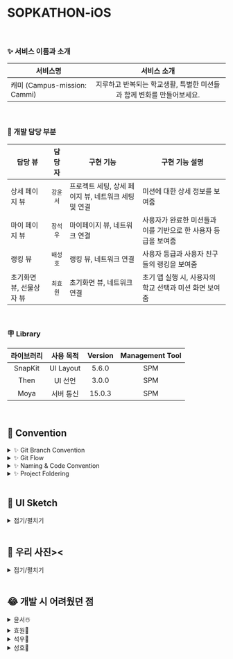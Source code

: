 # SOPKATHON-iOS


<br>

### ✨ 서비스 이름과 소개 

| 서비스명   | 서비스 소개
| -------- | :-----: | 
| 캐미 (Campus-mission: Cammi) | 지루하고 반복되는 학교생활, 특별한 미션들과 함께 변화를 만들어보세요. |


</br>

### 🔫 개발 담당 부분

|  담당 뷰  |  담당자  | 구현 기능 | 구현 기능 설명 |
| ---- | :---------: | ----- | -------------- |
| 상세 페이지 뷰 | `강윤서` | 프로젝트 세팅, 상세 페이지 뷰, 네트워크 세팅 및 연결 | 미션에 대한 상세 정보를 보여줌 |
| 마이 페이지 뷰 | `장석우` | 마이페이지 뷰, 네트워크 연결 | 사용자가 완료한 미션들과 이를 기반으로 한  사용자 등급을 보여줌 |
| 랭킹 뷰  | `배성호` | 랭킹 뷰, 네트워크 연결 | 사용자 등급과 사용자 친구들의 랭킹을 보여줌 |
| 초기화면 뷰, 선물상자 뷰 | `최효원` | 초기화면 뷰, 네트워크 연결 | 초기 앱 실행 시, 사용자의 학교 선택과 미션  화면 보여줌 |

</br>

### 🪧 Library

라이브러리 | 사용 목적 | Version | Management Tool
:---------:|:----------:|:---------: |:---------:
 SnapKit | UI Layout | 5.6.0 | SPM
 Then | UI 선언 | 3.0.0 | SPM
 Moya | 서버 통신 | 15.0.3 | SPM
 
 
 <br>

## 🎈 Convention
<details>
 <summary> ✨ Git Branch Convention </summary>
 <div markdown="1">       

 ---
 
 - **Branch Naming Rule**
    - Issue 작성 후 생성되는 번호와 Issue의 간략한 설명 등을 조합하여 Branch 이름 결정
    - `feature/<#IssueNumber>`
- **Commit Message Rule**
    - `[Prefix] #이슈번호 - <Description>`
   
 <br>

 </div>
 </details>

 <details>
 <summary> ✨ Git Flow </summary>
 <div markdown="1">       

 ---
 
 ```
1. 작업 단위별 Issue 생성

2. develop 브랜치에서 작업 브랜치 생성
  > 예시) feature/#3

3. Branch 생성 : git switch -c Prefix/#IssueNumber-description 
   > 예시) chore/#3-Project-Setting

4. 로컬 환경에서 작업 후 Add -> Commit -> Push -> Pull Request의 과정을 거친다.
   
   Prefix의 의미
   > [Feat] : 새로운 기능 구현
   > [Chore] : 코드 수정, 패키지 구조 변경, 파일 이동, 파일이름 변경 등
   > [Add] : 코드 변경 없는 단순 파일 추가, 에셋 및 라이브러리 추가
   > [Fix] : 버그, 오류 해결, 코드 수정
   > [Docs] : README나 WIKI 등의 문서 개정
   > [Refactor] : 전면 수정
   > [Setting] : 프로젝트 세팅


5. Pull Request 작성 

6. develop Branch로 merge하기
```
   
 <br>

 </div>
 </details>

<details>
 <summary> ✨ Naming & Code Convention </summary>
 <div markdown="1">       

 ---
 
- 클래스/구조체 이름은 UpperCamelCase를 사용합니다.
- 함수와 변수에는 lowerCamelCase를 사용합니다.
- 파일, 메서드, 클래스 명 약어 사용 지양한다.
    - 예시) ViewController → `VC (❌)`
    - 예시) CollectionViewCell → `CVC (❌)`
    - 예시) loginButtonDidTap: UIButton  -> `loginBtnTapped (❌)`
- 이외 기본 명명규칙은 [Swift Style Guide](https://google.github.io/swift/), [API Design Guidelines](https://www.swift.org/documentation/api-design-guidelines/) , [Swift Style Guide](https://github.com/StyleShare/swift-style-guide)를 참고한다.
   
   
 <br>

 </div>
 </details>

<details>
 <summary> ✨ Project Foldering </summary>
 <div markdown="1">       

 ---
 ```
.
├── Application
│   ├── AppDelegate.swift
│   └── SceneDelegate.swift
├── Network
│   ├── API
│   ├── Base
│   │   ├── Encodable+.swift
│   │   ├── Enviroment.swift
│   │   ├── GeneralResponse.swift
│   │   ├── NetworkConstant.swift
│   │   ├── NetworkResult.swift
│   │   └── URLConstant.swift
│   ├── DataModel
│   │   └── ScreenModel
│   ├── Plugin
│   │   └── NetworkLoggerPlugin.swift
│   └── Service
├── Presentation
│   └── Scene
│       ├── Cells
│       └── ViewController
├── Resource
│   ├── Base.lproj
│   │   └── LaunchScreen.storyboard
│   ├── Color.xcassets
│   ├── Font
│   ├── Image.xcassets
│   │   ├── AccentColor.colorset
│   │   │   └── Contents.json
│   │   ├── AppIcon.appiconset
│   │   │   └── Contents.json
│   │   └── Contents.json
│   └── Info.plist
└── Utils
    ├── Constant
    └── Extension
```

</details>


 <br>

## 🎨 UI Sketch

<details>
<summary>접기/펼치기</summary>

https://sulfuric-alphabet-33a.notion.site/iOS-1-d5a179be349642798efa425aaca8ead5


</details>



<br>
 
## 📸 우리 사진><

<details>
<summary>접기/펼치기</summary>

<!-- summary 아래 한칸 공백 두어야함 -->

<img src="https://user-images.githubusercontent.com/65678579/202865584-7ac59c5a-0b95-4ecf-8673-40f30faf824f.png">

</details>



<br>

## 😂 개발 시 어려웠던 점 

<details>
<summary>윤서☃️</summary>
<div markdown="1">       

- 어려웠던 점 : 버튼에 addTarget이 되지 않았다.
 
- 해결 방법 : 버튼의 superview의 너비를 정해주지 않아서 하위뷰인 버튼의 영역도 잡히지 않아서였다. . 

</div>
</details>

<details>
<summary>효원🐰</summary>
<div markdown="1">       

- 어려웠던 점 : viewType을 나눠서 미션을 성공했을 때의 화면과 달성했을 때의 Home 화면을 다르게 구성해줘야 했다...     
             열심히 type 나눠서 해보았지만 적용이 되지 않았따...
- 해결 방법 : 그냥.... View 2개 만들어서 present 해줬따..
  

</div>
</details>

<details>
<summary>석우🙈</summary>
<div markdown="1">       

- 어려웠던 점 : 
 
- 해결 방법 :

</div>
</details>

<details>
<summary>성호🦥</summary>
<div markdown="1">       

- 어려웠던 점 : 똑같이 생긴 뷰를 구현하더라도, 어떤식으로 만들지에 대해 우선적으로 협의하지 않아 구현 방식이 서로 달랐다. 
나중에 develop에 push하여 헤더뷰를 합치는 과정에서, AutoLayout을 잡는 것이 번거로웠다. 

- 해결 방법 : 다른 화면을 구현할 시에는 어떠한 UIView를 사용할 지를 미리 정해 충돌을 방지했다. 

</div>
</details>




